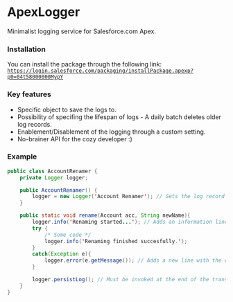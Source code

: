 # ApexLogger
Minimalist logging service for Salesforce.com Apex.

### Installation
You can install the package through the following link: 
[`https://login.salesforce.com/packaging/installPackage.apexp?p0=04t58000000MypY`]()

### Key features
* Specific object to save the logs to.
* Possibility of specifing the lifespan of logs - A daily batch deletes older log records.
* Enablement/Disablement of the logging through a custom setting.
* No-brainer API for the cozy developer :)

### Example

````Java
public class AccountRenamer {
    private Logger logger;

    public AccountRenamer() {
        logger = new Logger('Account Renamer'); // Gets the log record corresponding to today or creates a new one in case it doesn't exist.
    }

    public static void rename(Account acc, String newName){
        logger.info('Renaming started...'); // Adds an information line to the log.
        try {
            /* Some code */
            logger.info('Renaming finished succesfully.');
        }
        catch(Exception e){
            logger.error(e.getMessage()); // Adds a new line with the error as well as setting the HasErrors__c field to true in the log.
        }

        logger.persistLog(); // Must be invoked at the end of the transaction in order to update the log record.
    }
}
````

